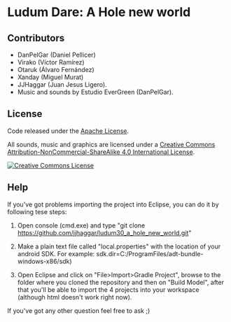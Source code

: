 Ludum Dare: A Hole new world
============================


Contributors
------------

* DanPelGar (Daniel Pellicer)
* Virako (Víctor Ramírez)
* Otaruk (Álvaro Fernández)
* Xanday (Miguel Murat)
* JJHaggar (Juan Jesus Ligero).
* Music and sounds by Estudio EverGreen (DanPelGar).


License
-------

Code released under the [Apache License](LICENSE).

All sounds, music and graphics are licensed under a <a rel="license" href="http://creativecommons.org/licenses/by-nc-sa/4.0/">Creative Commons Attribution-NonCommercial-ShareAlike 4.0 International License</a>.

<a rel="license" href="http://creativecommons.org/licenses/by-nc-sa/4.0/"><img alt="Creative Commons License" style="border-width:0" src="https://i.creativecommons.org/l/by-nc-sa/4.0/88x31.png"/></a>


Help
-------

If you've got problems importing the project into Eclipse, you can do it by following tese steps:

1. Open console (cmd.exe) and type "git clone https://github.com/jjhaggar/ludum30_a_hole_new_world.git"

2. Make a plain text file called "local.properties" with the location of your android SDK. For example: 
sdk.dir=C:/ProgramFiles/adt-bundle-windows-x86/sdk)

3. Open Eclipse and click on "File>Import>Gradle Project", browse to the folder where you cloned the repository and then on "Build Model", after that you'll be able to import the 4 projects into your workspace (although html doesn't work right now).
 
If you've got any other question feel free to ask ;)
